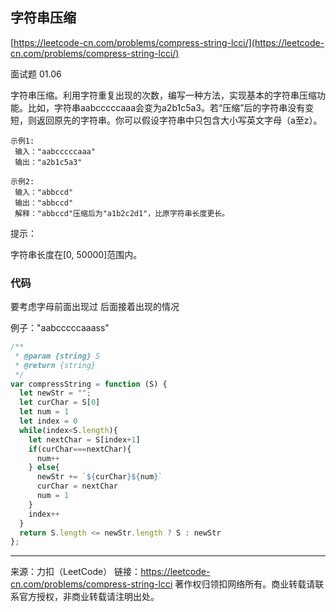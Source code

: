 ## 字符串压缩

[https://leetcode-cn.com/problems/compress-string-lcci/](https://leetcode-cn.com/problems/compress-string-lcci/)

面试题 01.06

字符串压缩。利用字符重复出现的次数，编写一种方法，实现基本的字符串压缩功能。比如，字符串aabcccccaaa会变为a2b1c5a3。若“压缩”后的字符串没有变短，则返回原先的字符串。你可以假设字符串中只包含大小写英文字母（a至z）。

```
示例1:
 输入："aabcccccaaa"
 输出："a2b1c5a3"

示例2:
 输入："abbccd"
 输出："abbccd"
 解释："abbccd"压缩后为"a1b2c2d1"，比原字符串长度更长。
```

提示：

字符串长度在[0, 50000]范围内。



### 代码

要考虑字母前面出现过 后面接着出现的情况

例子："aabcccccaaass"

```js
/**
 * @param {string} S
 * @return {string}
 */
var compressString = function (S) {
  let newStr = "";
  let curChar = S[0]
  let num = 1
  let index = 0
  while(index<S.length){
    let nextChar = S[index+1]
    if(curChar===nextChar){
      num++
    } else{
      newStr += `${curChar}${num}`
      curChar = nextChar
      num = 1
    }
    index++
  }
  return S.length <= newStr.length ? S : newStr
};
```





-----

来源：力扣（LeetCode）
链接：https://leetcode-cn.com/problems/compress-string-lcci
著作权归领扣网络所有。商业转载请联系官方授权，非商业转载请注明出处。